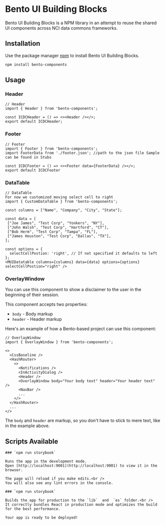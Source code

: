 # Bento UI Building Blocks

Bento UI Building Blocks is a NPM library in an attempt to reuse the shared UI components across NCI data commons frameworks.

## Installation

Use the package manager [npm](https://www.npmjs.com/) to install Bento UI Building Blocks.

```bash
npm install bento-components
```

## Usage

### Header

```react
// Header
import { Header } from 'bento-components';

const ICDCHeader = () => <><Header /></>;
export default ICDCHeader;
```

### Footer

```react
// Footer
import { Footer } from 'bento-components';
import FooterData from './footer.json'; //path to the json file Sample can be found in Stubs

const ICDCFooter = () => <><Footer data={FooterData} /></>;
export default ICDCFooter
```

### DataTable

```react
// DataTable
For now we customized moving select cell to right
import { CustomDataTable } from 'bento-components';

const columns = ["Name", "Company", "City", "State"];

const data = [
 ["Joe James", "Test Corp", "Yonkers", "NY"],
 ["John Walsh", "Test Corp", "Hartford", "CT"],
 ["Bob Herm", "Test Corp", "Tampa", "FL"],
 ["James Houston", "Test Corp", "Dallas", "TX"],
];

const options = {
  selectCellPostion: 'right', // If not specified it defaults to left
};
<MUIDatatable columns={columns} data={data} options={options} selectCellPostion="right" />
```

### OverlayWindow

You can use this component to show a disclaimer to the user in the beginning of their session.

This component accepts two properties:

- `body` - Body markup
- `header` - Header markup

Here's an example of how a Bento-based project can use this component:

```react
// OverlayWindow
import { OverlayWindow } from 'bento-components';

<>
  <CssBaseline />
  <HashRouter>
    <>
      <Notifications />
      <InActivityDialog />
      <Header />
      <OverlayWindow body="Your body text" header="Your header text" />
      <NavBar />
      ...
    </>
  </HashRouter>
  ...
</>
```

The `body` and `header` are markup, so you don't have to stick to mere text, like in the example above.

## Scripts Available

```
### `npm run storybook`

Runs the app in the development mode.
Open [http://localhost:9001](http://localhost:9001) to view it in the browser.

The page will reload if you make edits.<br />
You will also see any lint errors in the console.
```
```
### `npm run storybook`

Builds the app for production to the `lib`  and  `es` folder.<br />
It correctly bundles React in production mode and optimizes the build for the best performance.

Your app is ready to be deployed!

```
